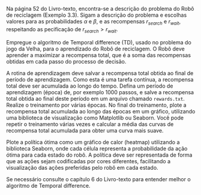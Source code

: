 Na página 52 do Livro-texto, encontra-se a descrição do problema do Robô de reciclagem (Exemplo 3.3). Sigam a descrição do problema e escolhas valores para as probabilidades $\alpha$ e $\beta$, e as recompensas $r_{search}$ e $r_{wait}$, respeitando as pecificação de $r_{search} > r_{wait}$.

Empregue o algoritmo de Temporal difference (TD), usado no problema do jogo da Velha, para o aprendizado do Robô de reciclagem. O Robô deve aprender a maximizar a recompensa total, que é a soma das recompensas obtidas em cada passo do processo de decisão.

A rotina de aprendizagem deve salvar a recompensa total obtida ao final de período de aprendizagem. Como esta é uma tarefa contínua, a recompensa total deve ser acumulada ao longo do tempo. Defina um período de aprendizagem (época) de, por exemplo $1000$ passos, e salve a recompensa total obtida ao final deste período em um arquivo chamado `rewards.txt`. Realize o treinamento por várias épocas. No final do treinamento, plote a recompensa total acumulada ao longo das épocas em um gráfico, utilizando uma biblioteca de visualização como Matplotlib ou Seaborn. Você pode repetir o treinamento várias vezes e calcular a média das curvas de  recompensa total acumulada para obter uma curva mais suave.

Plote a política ótima como um gráfico de calor (heatmap) utilizando a biblioteca Seaborn, onde cada célula representa a probabilidade da ação ótima para cada estado do robô. A política deve ser representada de forma que as ações sejam codificadas por cores diferentes, facilitando a visualização das ações preferidas pelo robô em cada estado.

Se necessário consulte o capítulo 6 do Livro-texto para entender melhor o algoritmo de Temporal difference.
